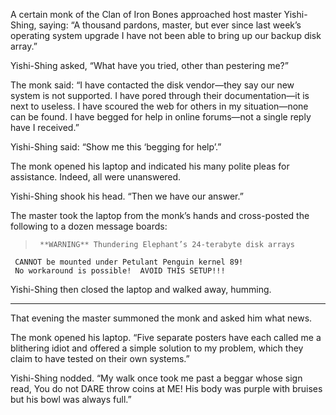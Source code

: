 A certain monk of the Clan of Iron Bones approached host master Yishi-Shing, saying: “A thousand pardons, master, but ever since last week’s operating system upgrade I have not been able to bring up our backup disk array.”

Yishi-Shing asked, “What have you tried, other than pestering me?”

The monk said: “I have contacted the disk vendor—they say our new system is not supported.  I have pored through their documentation—it is next to useless.  I have scoured the web for others in my situation—none can be found.  I have begged for help in online forums—not a single reply have I received.”

Yishi-Shing said: “Show me this ‘begging for help’.”

The monk opened his laptop and indicated his many polite pleas for assistance.  Indeed, all were unanswered.

Yishi-Shing shook his head.  “Then we have our answer.”

The master took the laptop from the monk’s hands and cross-posted the following to a dozen message boards:

>      **WARNING** Thundering Elephant’s 24-terabyte disk arrays
     CANNOT be mounted under Petulant Penguin kernel 89!
     No workaround is possible!  AVOID THIS SETUP!!!

Yishi-Shing then closed the laptop and walked away, humming.

----------

That evening the master summoned the monk and asked him what news.

The monk opened his laptop.  “Five separate posters have each called me a blithering idiot and offered a simple solution to my problem, which they claim to have tested on their own systems.”

Yishi-Shing nodded.  “My walk once took me past a beggar whose sign read, You do not DARE throw coins at ME! His body was purple with bruises but his bowl was always full.” 

